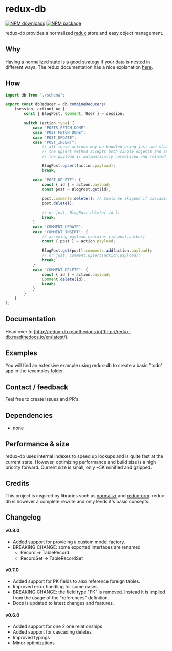 # redux-db
[![NPM downloads](https://img.shields.io/npm/dm/redux-db.svg?style=flat-square)](https://www.npmjs.com/package/redux-db)
[![NPM package](https://img.shields.io/npm/v/redux-db.svg?style=flat-square)](https://www.npmjs.com/package/redux-db)

redux-db provides a normalized [redux](http://redux.js.org) store and easy object management.

## Why
Having a normalized state is a good strategy if your data is nested in different ways. The redux documentation has a nice explanation [here](http://redux.js.org/docs/recipes/reducers/NormalizingStateShape.html).

## How
``` javascript
import db from "./schema";

export const dbReducer = db.combineReducers(
    (session, action) => {
        const { BlogPost, Comment, User } = session;

        switch (action.type) {
            case "POSTS_FETCH_DONE":
            case "POST_FETCH_DONE":
            case "POST_UPDATE":
            case "POST_INSERT":
                // all these actions may be handled using just one statement.
                // the upsert method accepts both single objects and arrays.
                // the payload is automatically normalized and related tables are also updated.

                BlogPost.upsert(action.payload);
                break;

            case "POST_DELETE": {
                const { id } = action.payload;
                const post = BlogPost.get(id);

                post.comments.delete(); // Could be skipped if cascading deletes are defined.
                post.delete();

                // or just, BlogPost.delete( id );
                break;
            }
            case "COMMENT_UPDATE":
            case "COMMENT_INSERT": {
                // assuming payload contains {id,post,author}
                const { post } = action.payload;

                BlogPost.get(post).comments.add(action.payload);
                // or just, Comment.upsert(action.payload);
                break;
            }
            case "COMMENT_DELETE": {
                const { id } = action.payload;
                Comment.delete(id);
                break;
            }
        }
    }
);
```

## Documentation
Head over to [http://redux-db.readthedocs.io](http://redux-db.readthedocs.io/en/latest/).

## Examples
You will find an extensive example using redux-db to create a basic "todo" app in the /examples folder.

## Contact / feedback
Feel free to create issues and PR's.

## Dependencies
* none

## Performance & size
redux-db uses internal indexes to speed up lookups and is quite fast at the current state. However, optimizing performance and build size is a high priority forward. Current size is small, only ~5K minified and gzipped.

## Credits
This project is inspired by libraries such as [normalizr](https://www.npmjs.com/package/normalizr) and [redux-orm](https://www.npmjs.com/package/redux-orm). redux-db is however a complete rewrite and only lends it's basic consepts.

## Changelog

#### v0.8.0
* Added support for providing a custom model factory.
* BREAKING CHANGE: some exported interfaces are renamed
    - Record => TableRecord
    - RecordSet => TableRecordSet

#### v0.7.0
* Added support for PK fields to also reference foreign tables. 
* Improved error handling for some cases.
* BREAKING CHANGE: the field type "FK" is removed. Instead it is implied from the usage of the "references" definition.
* Docs is updated to latest changes and features.

#### v0.6.0
* Added support for one 2 one relationships
* Added support for cascading deletes
* Improved typings
* Minor optimizations